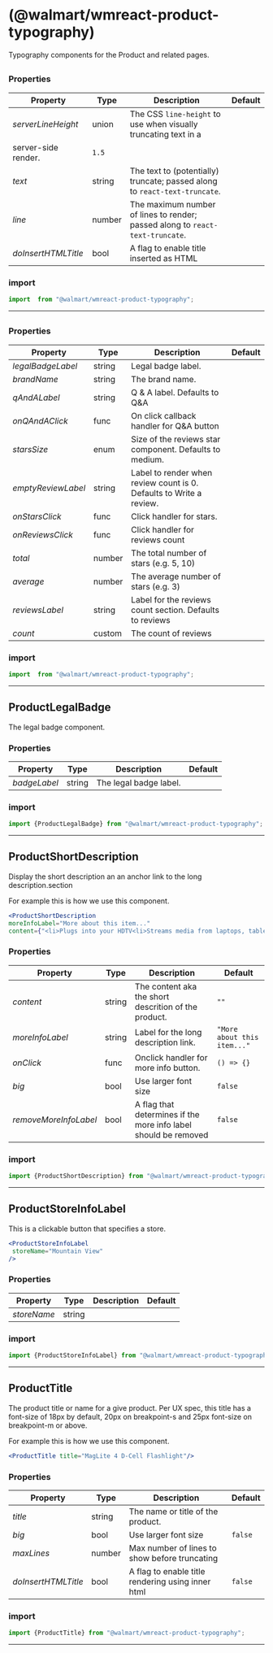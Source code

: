 #  (@walmart/wmreact-product-typography)

Typography components for the Product and related pages.


## 



### Properties

| Property | Type | Description | Default |
| -------- | ---- | ----------- | ------- |
| *serverLineHeight* | union | The CSS `line-height` to use when visually truncating text in a
   server-side render. | `1.5`
| *text* | string | The text to (potentially) truncate; passed along to `react-text-truncate`. | 
| *line* | number | The maximum number of lines to render; passed along to `react-text-truncate`. | 
| *doInsertHTMLTitle* | bool | A flag to enable title inserted as HTML | 

### import

```jsx
import  from "@walmart/wmreact-product-typography";
```

<hr/>

## 



### Properties

| Property | Type | Description | Default |
| -------- | ---- | ----------- | ------- |
| *legalBadgeLabel* | string | Legal badge label. | 
| *brandName* | string | The brand name. | 
| *qAndALabel* | string | Q & A label. Defaults to Q&A | 
| *onQAndAClick* | func | On click callback handler for Q&A button | 
| *starsSize* | enum | Size of the reviews star component. Defaults to medium. | 
| *emptyReviewLabel* | string | Label to render when review count is 0. Defaults to Write a review. | 
| *onStarsClick* | func | Click handler for stars. | 
| *onReviewsClick* | func | Click handler for reviews count | 
| *total* | number | The total number of stars (e.g. 5, 10) | 
| *average* | number | The average number of stars (e.g. 3) | 
| *reviewsLabel* | string | Label for the reviews count section. Defaults to reviews | 
| *count* | custom | The count of reviews | 

### import

```jsx
import  from "@walmart/wmreact-product-typography";
```

<hr/>

## ProductLegalBadge

The legal badge component.

### Properties

| Property | Type | Description | Default |
| -------- | ---- | ----------- | ------- |
| *badgeLabel* | string | The legal badge label. | 

### import

```jsx
import {ProductLegalBadge} from "@walmart/wmreact-product-typography";
```

<hr/>

## ProductShortDescription

Display the short description an an anchor link to
 the long description.section

 For example this is how we use this component.

 ```jsx
 <ProductShortDescription
 moreInfoLabel="More about this item..."
 content={"<li>Plugs into your HDTV<li>Streams media from laptops, tablets and smartphones"}/>
 ```

### Properties

| Property | Type | Description | Default |
| -------- | ---- | ----------- | ------- |
| *content* | string | The content aka the short descrition of the product. | `""`
| *moreInfoLabel* | string | Label for the long description link. | `"More about this item..."`
| *onClick* | func | Onclick handler for more info button. | `() => {}`
| *big* | bool | Use larger font size | `false`
| *removeMoreInfoLabel* | bool | A flag that determines if the more info label should be removed | `false`

### import

```jsx
import {ProductShortDescription} from "@walmart/wmreact-product-typography";
```

<hr/>

## ProductStoreInfoLabel

This is a clickable button that specifies a store.

 ```jsx
 <ProductStoreInfoLabel
  storeName="Mountain View"
 />
 ```

### Properties

| Property | Type | Description | Default |
| -------- | ---- | ----------- | ------- |
| *storeName* | string |  | 

### import

```jsx
import {ProductStoreInfoLabel} from "@walmart/wmreact-product-typography";
```

<hr/>

## ProductTitle

The product title or name for a give product.
Per UX spec, this title has a font-size of 18px by default, 20px on breakpoint-s
and 25px font-size on breakpoint-m or above.

For example this is how we use this component.

```jsx
<ProductTitle title="MagLite 4 D-Cell Flashlight"/>
```

### Properties

| Property | Type | Description | Default |
| -------- | ---- | ----------- | ------- |
| *title* | string | The name or title of the product. | 
| *big* | bool | Use larger font size | `false`
| *maxLines* | number | Max number of lines to show before truncating | 
| *doInsertHTMLTitle* | bool | A flag to enable title rendering using inner html | `false`

### import

```jsx
import {ProductTitle} from "@walmart/wmreact-product-typography";
```

<hr/>

